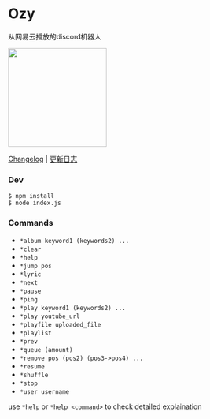 # Ozy

从网易云播放的discord机器人

[<img src="https://dabuttonfactory.com/button.png?t=Add+to+Discord&f=Open+Sans-Bold&ts=25&tc=fff&hp=45&vp=20&c=round&bgt=unicolored&bgc=feb010&ebgc=073763" width="200">](https://discord.com/api/oauth2/authorize?client_id=807336052347371570&permissions=8&scope=bot)

[Changelog](https://github.com/k27dong/Ozy/blob/main/CHANGELOG_en.md) | [更新日志](https://github.com/k27dong/Ozy/blob/main/CHANGELOG.md)

### Dev
```
$ npm install
$ node index.js
```

### Commands
- `*album keyword1 (keywords2) ...`
- `*clear`
- `*help`
- `*jump pos`
- `*lyric`
- `*next`
- `*pause`
- `*ping`
- `*play keyword1 (keywords2) ...`
- `*play youtube_url`
- `*playfile uploaded_file`
- `*playlist`
- `*prev`
- `*queue (amount)`
- `*remove pos (pos2) (pos3->pos4) ...`
- `*resume`
- `*shuffle`
- `*stop`
- `*user username`

use `*help` or `*help <command>` to check detailed explaination
